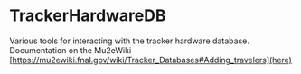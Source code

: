 # TrackerHardwareDB

Various tools for interacting with the tracker hardware database. Documentation on the Mu2eWiki [https://mu2ewiki.fnal.gov/wiki/Tracker_Databases#Adding_travelers](here)
